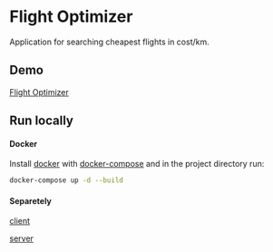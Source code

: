 # Flight Optimizer

Application for searching cheapest flights in cost/km.

## Demo

[Flight Optimizer](http://ec2-18-191-153-191.us-east-2.compute.amazonaws.com:5000/)

## Run locally

#### Docker

Install [docker](https://docs.docker.com/install/) with [docker-compose](https://docs.docker.com/compose/install/) and in the project directory run:

```bash
docker-compose up -d --build
```

#### Separetely

[client](https://github.com/cadaxapy/FlightOptimizer/tree/master/client)

[server](https://github.com/cadaxapy/FlightOptimizer/tree/master/server)
